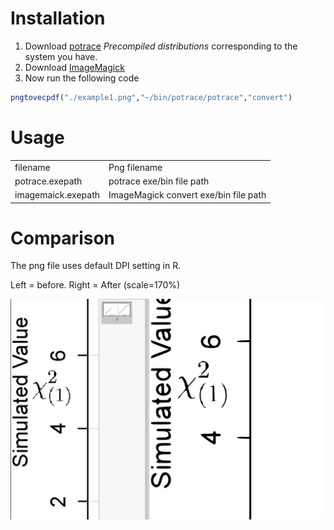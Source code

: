 # Installation

1. Download [potrace](http://potrace.sourceforge.net/) *Precompiled distributions* corresponding to the system you have.    
2. Download [ImageMagick](http://www.imagemagick.org/script/binary-releases.php)    
3. Now run the following code
 ```r
 pngtovecpdf("./example1.png","~/bin/potrace/potrace","convert")
 ```

# Usage

| | |
|:---|---|
| filename | Png filename |
| potrace.exepath | potrace exe/bin file path |
| imagemaick.exepath | ImageMagick convert exe/bin file path |

# Comparison

The png file uses default DPI setting in R.

Left = before. Right = After (scale=170%)

![COMP](./snapshot1.png)


